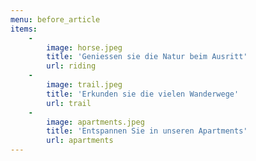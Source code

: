 ```yaml
---
menu: before_article
items:
    -
        image: horse.jpeg
        title: 'Geniessen sie die Natur beim Ausritt'
        url: riding
    -
        image: trail.jpeg
        title: 'Erkunden sie die vielen Wanderwege'
        url: trail
    -
        image: apartments.jpeg
        title: 'Entspannen Sie in unseren Apartments'
        url: apartments
---
```


